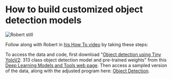 # How to build customized object detection models 

![Robert still](XX) 

Follow along with Robert in [his How To video](XX) by taking these steps:

To access the data and code, first download "[Object detection using Tiny YoloV2](https://support.sas.com/documentation/prod-p/vdmml/zip/tiny_yolov2_313cls.zip): 313 class object detection model and pre-trained weights" from this [Deep Learning Models and Tools web page](https://support.sas.com/documentation/prod-p/vdmml/zip/index.html). Then access a sampled version of the data, along with the adjusted program here: [Object Detection](/ObjectDetection.zip).



